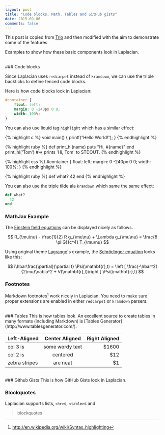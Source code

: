 ```yaml
---
layout: post
title: "Code blocks, Math, Tables and GitHub gists"
date: 2015-09-06
comments: false
---
```


This post is copied from [Trio](https://www.perfectlyrandom.org/trio/2015/09/06/code-blocks-tables-and-github-gists/)
and then modified with the aim to demonstrate some of the features.

Examples to show how these basic components look in Laplacian.

<br/>
### Code blocks

Since Laplacian uses `redcarpet` instead of `kramdown`, we can use the triple backticks
to define fenced code blocks.

Here is how code blocks look in Laplacian:

```css
#container {
    float: left;
    margin: 0 -240px 0 0;
    width: 100%;
}
```

You can also use liquid tag `highlight` which has a similar effect:

{% highlight c %}
void main() {
    printf("Hello World!");
}
{% endhighlight %}

{% highlight ruby %}
def print_hi(name)
  puts "Hi, #{name}"
end
print_hi('Tom')
#=> prints 'Hi, Tom' to STDOUT.
{% endhighlight %}

{% highlight css %}
#container {
    float: left;
    margin: 0 -240px 0 0;
    width: 100%;
}
{% endhighlight %}

{% highlight ruby %}
def what?
  42
end
{% endhighlight %}

You can also use the triple tilde ala `kramdown` which same the same effect:

~~~ ruby
def what?
  42
end
~~~

### MathJax Example

The [Einstein field equations](https://en.wikipedia.org/wiki/Einstein_field_equations) can be
displayed nicely as follows.

$$
R_{\mu\nu} - \frac{1}{2} R g_{\mu\nu} + \Lambda g_{\mu\nu} = \frac{8 \pi G}{c^4} T_{\mu\nu}
$$

Using original theme [Lagrange](https://lenpaul.github.io/Lagrange/)'s example, the [Schrödinger equation](https://en.wikipedia.org/wiki/Schr%C3%B6dinger_equation) looks like this:

$$
i\hbar\frac{\partial}{\partial t} \Psi(\mathbf{r},t) = \left [ \frac{-\hbar^2}{2\mu}\nabla^2 + V(\mathbf{r},t)\right ] \Psi(\mathbf{r},t)
$$

### Footnotes
Markdown footnotes[^1] work nicely in Laplacian. You need to make sure proper extensions are
enabled in either `redcarpet` or `kramdown` parsers.

[^1]: <http://en.wikipedia.org/wiki/Syntax_highlighting>

<br/>
### Tables
This is how tables look. An excellent source to create tables in many formats (including Markdown)
is [Tables Generator](http://www.tablesgenerator.com/).

| Left-Aligned  | Center Aligned  | Right Aligned |
| :------------ |:---------------:| -----:|
| col 3 is      | some wordy text | $1600 |
| col 2 is      | centered        |   $12 |
| zebra stripes | are neat        |    $1 |

<br/>
### Github Gists
This is how GitHub Gists look in Laplacian.

<script src="https://gist.github.com/ankur-gupta/582bfba52054b9e8d9b3.js"></script>


### Blockquotes
Laplacian supports lists, `<hr>`s, `<table>`s  and

> blockquotes

